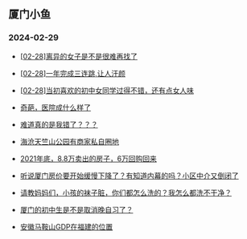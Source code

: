 ## 厦门小鱼 
### 2024-02-29

+ [[02-28]离异的女子是不是很难再找了](http://bbs.xmfish.com/read-htm-tid-18152838.html)

+ [[02-28]一年完成三连跳,让人汗颜](http://bbs.xmfish.com/read-htm-tid-18152741.html)

+ [[02-28]当初喜欢的初中女同学过得不错，还有点女人味](http://bbs.xmfish.com/read-htm-tid-18152758.html)

+ [奇葩，医院成什么样了](http://bbs.xmfish.com/read-htm-tid-18152655.html)

+ [难道真的是我错了？？？](http://bbs.xmfish.com/read-htm-tid-18152664.html)

+ [海沧天竺山公园有商家私自圈地](http://bbs.xmfish.com/read-htm-tid-18152706.html)

+ [2021年底，8.8万卖出的房子，6万回购回来](http://bbs.xmfish.com/read-htm-tid-18152922.html)

+ [听说厦门房价要开始缓慢下降了？有知道内幕的吗？小区中介又倒闭了](http://bbs.xmfish.com/read-htm-tid-18152928.html)

+ [请教妈妈们，小孩的袜子脏，你们都怎么洗的？我怎么都洗不干净？](http://bbs.xmfish.com/read-htm-tid-18152697.html)

+ [厦门的初中生是不是取消晚自习了？](http://bbs.xmfish.com/read-htm-tid-18152819.html)

+ [安徽马鞍山GDP在福建的位置](http://bbs.xmfish.com/read-htm-tid-18152936.html)

